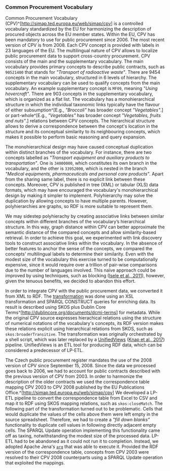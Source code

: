 ### Common Procurement Vocabulary

Common Procurement Vocabulary (CPV)^[<http://simap.ted.europa.eu/web/simap/cpv>] is a controlled vocabulary standardized by the EU for harmonizing the description of procured objects across the EU member states.
Within the EU, CPV has been mandatory to use for public procurement since 2006. <!-- FIXME: Add citation? -->
The most recent version of CPV is from 2008.
Each CPV concept is provided with labels in 23 languages of the EU.
The multilingual nature of CPV allows to localize public procurement data to support cross-country procurement.
CPV consists of the main and the supplementary vocabulary.
The main vocabulary provides primary concepts to describe public contracts, such as `90521400` that stands for *"Transport of radioactive waste"*.
There are 9454 concepts in the main vocabulary, structured in 6 levels of hierarchy.
The supplementary vocabulary can be used to qualify concepts from the main vocabulary.
An example supplementary concept is `MF09`, meaning *"Using hovercraft"*.
There are 903 concepts in the supplementary vocabulary, which is organized as a flat list.
The vocabulary has a monohierarchical structure in which the individual taxonomic links typically have the        flavour of either subsumption^[E.g., *"Broccoli"* has broader concept *"Vegetables"*.] or part-whole^[E.g., *"Vegetables"* has broader concept *"Vegetables, fruits and nuts"*.] relations between CPV concepts.
The hierarchical structure allows to derive a correspondence between the concept's location in the structure and its conceptual similarity to its neighbouring concepts, which makes it possible to perform basic reasoning and query expansion.

The monohierarchical design may have caused conceptual duplication within distinct branches of the vocabulary.
For instance, there are two concepts labelled as *"Transport equipment and auxiliary products to transportation"*.
One is `34000000`, which constitutes its own branch in the vocabulary, and the other is `33952000`, which is nested in the branch *"Medical equipments, pharmaceuticals and personal care products"*.
Apart from the sharing same label, there is no explicit link between these concepts.
Moreover, CPV is published in tree (XML) or tabular (XLS) data formats, which may have encouraged the vocabulary's monohierarchical design by making it simpler to implement.
Polyhierarchy may solve the duplication by allowing concepts to have multiple parents.
However, polyhierarchies are graphs, so RDF is more suitable to represent them.

We may sidestep polyhierachy by creating associative links between similar concepts within different branches of the vocabulary’s hierarchical structure.
In this way, graph distance within CPV can better approximate the semantic distance of the compared concepts and allow similarity-based retrieval.
In order to achieve this goal, we experimented with link discovery tools to construct associative links within the vocabulary.
In the absence of better features to anchor the sense of the concepts, we compared the concepts' multilingual labels to determine their similarity.
Even with the modest size of the vocabulary this exercise turned to be computationally expensive, since it would require over a trillion of pair-wise comparisons due to the number of languages involved.
This naïve approach could be improved by using techniques, such as blocking ([Isele et al., 2011](#Isele2011)), however, given the tenuous benefits, we decided to abandon this effort.

In order to integrate CPV with the public procurement data, we converted it from XML to RDF.
The [transformation](https://github.com/opendatacz/cpv2rdf) was done using an XSL transformation and SPARQL CONSTRUCT queries for enriching data.
Its result is described using SKOS plus Dublin Core Terms^[<http://dublincore.org/documents/dcmi-terms>] for metadata.
While the original CPV source expresses hierachical relations using the structure of numerical notations of the    vocabulary's concepts, its RDF version makes these relations explicit using hierarchical relations from SKOS, such as `skos:broaderTransitive`.
The transformation was originally orchestrated by a shell script, which was later replaced by a [UnifiedViews](https://unifiedviews.eu) ([Knap et al., 2017](#Knap2017)) pipeline.
UnifiedViews is an ETL tool for producing RDF data, which can be considered a predecessor of LP-ETL.

The Czech public procurement register mandates the use of the 2008 version of CPV since September 15, 2008.
Since the data we processed goes back to 2006, we had to account for public contracts described with the previous version of CPV from 2003.
In order to harmonize the description of the older contracts we used the correspondence table mapping CPV 2003 to CPV 2008 published by the EU Publications Office.^[<http://simap.ted.europa.eu/web/simap/cpv>]
We developed a LP-ETL pipeline to convert the correspondence table from Excel to CSV and map it to RDF using SKOS mapping relations, such as `skos:closeMatch`.
The following part of the transformation turned out to be problematic.
Cells that would duplicate the values of the cells above them were left empty in the source spreadsheet.
Therefore, we had to create a *"fill down blanks"* functionality to duplicate cell values in following directly adjacent empty cells.
The SPARQL Update operation implementing this functionality came off as taxing, notwithstanding the modest size of the processed data.
LP-ETL had to be abandoned as it could not run it to completion.
Instead, we adopted Apache Jena's [`arq`](https://jena.apache.org/documentation/query/cmds.html) that was able to execute it.
Provided the RDF version of the correspondence table, concepts from CPV 2003 were resolved to their CPV 2008 counterparts using a SPARQL Update operation that exploited the mappings.

<!-- 
A fundamental problem that breaks the promise of controlled vocabularies is that of inter-indexer and intra-indexer consistency.
A shared vocabulary does not help if the way it is used is not shared too.
This is a to certain degree an unsolvable problem.
To a limited extent it can be alleviated by strict rules or shared practices.
Probably the most common inconsistency is assigning less specific concepts.

A partial solution to inter-indexer consistency (assuming intra-indexer consistency): consider CPV as local tags. I.e. they are comparable only with respect to the contracting authority that assigned them. (This approach also ignores that several civil servants are likely assigning CPV for most contracting authorities, hence the intra-indexer consistency may be broken.)
-->

<!-- RDF version of CPV is also available at <http://cpv.data.ac.uk>. -->
<!-- Discuss transitivity of hierarchical relations with `skos:broaderTransitive` vs. `skos:broader`? -->
